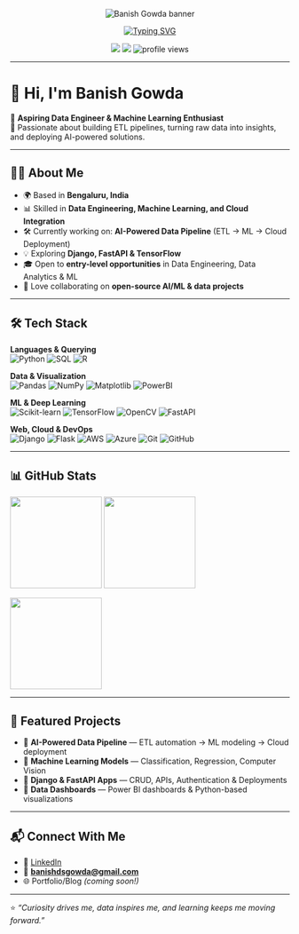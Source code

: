<!-- Top Banner -->
<p align="center">
  <img src="https://capsule-render.vercel.app/api?type=rect&color=0:0ea5e9,100:8b5cf6&height=140&section=header&text=Banish%20Gowda&fontSize=48&fontColor=ffffff&fontAlignY=35" alt="Banish Gowda banner"/>
</p>

<!-- Typing SVG -->
<p align="center">
  <a href="https://github.com/banishgowdads">
    <img src="https://readme-typing-svg.demolab.com?font=Fira+Code&weight=600&size=24&pause=1000&center=true&vCenter=true&width=820&lines=Aspiring+Data+Engineer+%26+ML+Enthusiast;Turning+data+into+insights+%26+deploying+AI+solutions;Python+%7C+SQL+%7C+TensorFlow+%7C+Django+%7C+AWS" alt="Typing SVG" />
  </a>
</p>

<!-- Social & Views -->
<p align="center">
  <a href="https://linkedin.com/in/banish006"><img src="https://img.shields.io/badge/LinkedIn-0A66C2?style=for-the-badge&logo=linkedin&logoColor=white" /></a>
  <a href="mailto:banishdsgowda@gmail.com"><img src="https://img.shields.io/badge/Gmail-D14836?style=for-the-badge&logo=gmail&logoColor=white" /></a>
  <img src="https://komarev.com/ghpvc/?username=banishgowdads&style=for-the-badge&color=0ea5e9" alt="profile views"/>
</p>

---

# 👋 Hi, I'm Banish Gowda  

🚀 **Aspiring Data Engineer & Machine Learning Enthusiast**  
🎯 Passionate about building ETL pipelines, turning raw data into insights, and deploying AI-powered solutions.  

---

## 🧑‍💻 About Me  
- 🌍 Based in **Bengaluru, India**  
- 📊 Skilled in **Data Engineering, Machine Learning, and Cloud Integration**  
- 🛠️ Currently working on: **AI-Powered Data Pipeline** (ETL → ML → Cloud Deployment)  
- 💡 Exploring **Django, FastAPI & TensorFlow**  
- 🎓 Open to **entry-level opportunities** in Data Engineering, Data Analytics & ML  
- 🤝 Love collaborating on **open-source AI/ML & data projects**  

---

## 🛠️ Tech Stack  

**Languages & Querying**  
![Python](https://img.shields.io/badge/Python-3776AB?style=for-the-badge&logo=python&logoColor=white)
![SQL](https://img.shields.io/badge/SQL-003B57?style=for-the-badge&logo=sqlite&logoColor=white)
![R](https://img.shields.io/badge/R-276DC3?style=for-the-badge&logo=r&logoColor=white)

**Data & Visualization**  
![Pandas](https://img.shields.io/badge/Pandas-150458?style=for-the-badge&logo=pandas&logoColor=white)
![NumPy](https://img.shields.io/badge/Numpy-013243?style=for-the-badge&logo=numpy&logoColor=white)
![Matplotlib](https://img.shields.io/badge/Matplotlib-11557c?style=for-the-badge&logo=plotly&logoColor=white)
![PowerBI](https://img.shields.io/badge/PowerBI-F2C811?style=for-the-badge&logo=powerbi&logoColor=black)

**ML & Deep Learning**  
![Scikit-learn](https://img.shields.io/badge/Scikit--learn-F7931E?style=for-the-badge&logo=scikitlearn&logoColor=white)
![TensorFlow](https://img.shields.io/badge/TensorFlow-FF6F00?style=for-the-badge&logo=tensorflow&logoColor=white)
![OpenCV](https://img.shields.io/badge/OpenCV-5C3EE8?style=for-the-badge&logo=opencv&logoColor=white)
![FastAPI](https://img.shields.io/badge/FastAPI-009688?style=for-the-badge&logo=fastapi&logoColor=white)

**Web, Cloud & DevOps**  
![Django](https://img.shields.io/badge/Django-092E20?style=for-the-badge&logo=django&logoColor=white)
![Flask](https://img.shields.io/badge/Flask-000000?style=for-the-badge&logo=flask&logoColor=white)
![AWS](https://img.shields.io/badge/AWS-FF9900?style=for-the-badge&logo=amazonaws&logoColor=white)
![Azure](https://img.shields.io/badge/Azure-0078D4?style=for-the-badge&logo=microsoftazure&logoColor=white)
![Git](https://img.shields.io/badge/Git-F05032?style=for-the-badge&logo=git&logoColor=white)
![GitHub](https://img.shields.io/badge/GitHub-181717?style=for-the-badge&logo=github&logoColor=white)

---

## 📊 GitHub Stats  

<p align="left">
  <img src="https://github-readme-stats.vercel.app/api?username=banishgowdads&show_icons=true&theme=radical" height="165" />
  <img src="https://github-readme-stats.vercel.app/api/top-langs/?username=banishgowdads&layout=compact&theme=radical" height="165" />
</p>

<p align="left">
  <img src="https://github-readme-streak-stats.herokuapp.com/?user=banishgowdads&theme=radical" height="165" />
</p>

---

## 🌟 Featured Projects  

- 🔹 **AI-Powered Data Pipeline** — ETL automation → ML modeling → Cloud deployment  
- 🔹 **Machine Learning Models** — Classification, Regression, Computer Vision  
- 🔹 **Django & FastAPI Apps** — CRUD, APIs, Authentication & Deployments  
- 🔹 **Data Dashboards** — Power BI dashboards & Python-based visualizations  

---

## 📬 Connect With Me  

- 💼 [LinkedIn](https://linkedin.com/in/banish006)  
- 📧 **banishdsgowda@gmail.com**  
- 🌐 Portfolio/Blog *(coming soon!)*  

---

⭐️ *“Curiosity drives me, data inspires me, and learning keeps me moving forward.”*  
